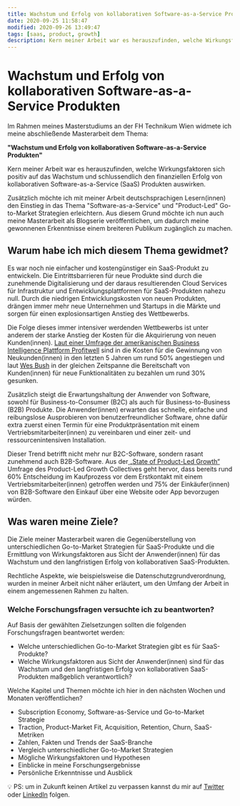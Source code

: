 ```yaml
---
title: Wachstum und Erfolg von kollaborativen Software-as-a-Service Produkten
date: 2020-09-25 11:58:47 
modified: 2020-09-26 13:49:47
tags: [saas, product, growth]
description: Kern meiner Arbeit war es herauszufinden, welche Wirkungsfaktoren sich positiv auf das Wachstum und schlussendlich den finanziellen Erfolg von kollaborativen Software-as-a-Service (SaaS) Produkten auswirken.
---
```



# Wachstum und Erfolg von kollaborativen Software-as-a-Service Produkten

Im Rahmen meines Masterstudiums an der FH Technikum Wien widmete ich meine abschließende Masterarbeit dem Thema:

**"Wachstum und Erfolg von kollaborativen Software-as-a-Service Produkten"**

Kern meiner Arbeit war es herauszufinden, welche Wirkungsfaktoren sich positiv auf das Wachstum und schlussendlich den finanziellen Erfolg von kollaborativen Software-as-a-Service (SaaS) Produkten auswirken.

Zusätzlich möchte ich mit meiner Arbeit deutschsprachigen Lesern(innen) den Einstieg in das Thema "Software-as-a-Service" und "Product-Led" Go-to-Market Strategien erleichtern. Aus diesem Grund möchte ich nun auch meine Masterarbeit als Blogserie veröffentlichen, um dadurch meine gewonnenen Erkenntnisse einem breiteren Publikum zugänglich zu machen.

## Warum habe ich mich diesem Thema gewidmet?

Es war noch nie einfacher und kostengünstiger ein SaaS-Produkt zu entwickeln. Die Eintrittsbarrieren für neue Produkte sind durch die zunehmende Digitalisierung und der daraus resultierenden Cloud Services für Infrastruktur und Entwicklungsplattformen für SaaS-Produkten nahezu null. Durch die niedrigen Entwicklungskosten von neuen Produkten, drängen immer mehr neue Unternehmen und Startups in die Märkte und sorgen für einen explosionsartigen Anstieg des Wettbewerbs.

Die Folge dieses immer intensiver werdenden Wettbewerbs ist unter anderem der starke Anstieg der Kosten für die Akquirierung von neuen Kunden(innen). [Laut einer Umfrage der amerikanischen Business Intelligence Plattform Profitwell](https://www.profitwell.com/blog/content-marketing-customer-acquisition-cost) sind in die Kosten für die Gewinnung von Neukunden(innen) in den letzten 5 Jahren um rund 50% angestiegen und laut [Wes Bush](https://ca.linkedin.com/in/wesbush) in der gleichen Zeitspanne die Bereitschaft von Kunden(innen) für neue Funktionalitäten zu bezahlen um rund 30% gesunken.

Zusätzlich steigt die Erwartungshaltung der Anwender von Software, sowohl für Business-to-Consumer (B2C) als auch für Business-to-Business (B2B) Produkte. Die Anwender(innen) erwarten das schnelle, einfache und reibungslose Ausprobieren von benutzerfreundlicher Software, ohne dafür extra zuerst einen Termin für eine Produktpräsentation mit einem Vertriebsmitarbeiter(innen) zu vereinbaren und einer zeit- und ressourcenintensiven Installation.

Dieser Trend betrifft nicht mehr nur B2C-Software, sondern rasant zunehmend auch B2B-Software. Aus der[ „State of Product-Led Growth“](https://public.appcues.com/product-led-growth-collective/data+reports/PLGC-State-of-Product-Led-Growth-2019.pdf) Umfrage des Product-Led Growth Collectives geht hervor, dass bereits rund 60% Entscheidung im Kaufprozess vor dem Erstkontakt mit einem Vertriebsmitarbeiter(innen) getroffen werden und 75% der Einkäufer(innen) von B2B-Software den Einkauf über eine Website oder App bevorzugen würden.

## Was waren meine Ziele?

Die Ziele meiner Masterarbeit waren die Gegenüberstellung von unterschiedlichen Go-to-Market Strategien für SaaS-Produkte und die Ermittlung von Wirkungsfaktoren aus Sicht der Anwender(innen) für das Wachstum und den langfristigen Erfolg von kollaborativen SaaS-Produkten.

Rechtliche Aspekte, wie beispielsweise die Datenschutzgrundverordnung, wurden in meiner Arbeit nicht näher erläutert, um den Umfang der Arbeit in einem angemessenen Rahmen zu halten.

### Welche Forschungsfragen versuchte ich zu beantworten?

Auf Basis der gewählten Zielsetzungen sollten die folgenden Forschungsfragen beantwortet werden:

- Welche unterschiedlichen Go-to-Market Strategien gibt es für SaaS-Produkte?
- Welche Wirkungsfaktoren aus Sicht der Anwender(innen) sind für das Wachstum und den langfristigen Erfolg von kollaborativen SaaS-Produkten maßgeblich verantwortlich?

Welche Kapitel und Themen möchte ich hier in den nächsten Wochen und Monaten veröffentlichen?

- Subscription Economy, Software-as-Service und Go-to-Market Strategie
- Traction, Product-Market Fit, Acquisition, Retention, Churn, SaaS-Metriken
- Zahlen, Fakten und Trends der SaaS-Branche
- Vergleich unterschiedlicher Go-to-Market Strategien
- Mögliche Wirkungsfaktoren und Hypothesen
- Einblicke in meine Forschungsergebnisse
- Persönliche Erkenntnisse und Ausblick

💡 PS: um in Zukunft keinen Artikel zu verpassen kannst du mir auf [Twitter](https://twitter.com/mariostnr) oder [LinkedIn](https://www.linkedin.com/in/mario-steiner/) folgen.
